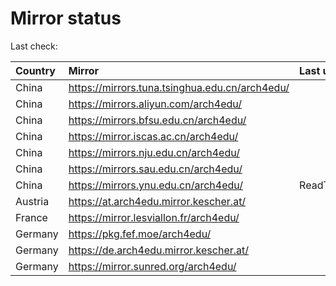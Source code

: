 <script src="./time.js"></script>
# Mirror status
Last check: <script type="text/javascript">localize(1690076553.058737);</script>

|Country|Mirror|Last update|
|:------|:-----|:----------|
|China|https://mirrors.tuna.tsinghua.edu.cn/arch4edu/|<script type="text/javascript">localize(1690050459);</script>|
|China|https://mirrors.aliyun.com/arch4edu/|<script type="text/javascript">localize(1690007372);</script>|
|China|https://mirrors.bfsu.edu.cn/arch4edu/|<script type="text/javascript">localize(1690050459);</script>|
|China|https://mirror.iscas.ac.cn/arch4edu/|<script type="text/javascript">localize(1690050459);</script>|
|China|https://mirrors.nju.edu.cn/arch4edu/|<script type="text/javascript">localize(1690050459);</script>|
|China|https://mirrors.sau.edu.cn/arch4edu/|<script type="text/javascript">localize(1690050459);</script>|
|China|https://mirrors.ynu.edu.cn/arch4edu/|ReadTimeout|
|Austria|https://at.arch4edu.mirror.kescher.at/|<script type="text/javascript">localize(1690050459);</script>|
|France|https://mirror.lesviallon.fr/arch4edu/|<script type="text/javascript">localize(1689402753);</script>|
|Germany|https://pkg.fef.moe/arch4edu/|<script type="text/javascript">localize(1690050459);</script>|
|Germany|https://de.arch4edu.mirror.kescher.at/|<script type="text/javascript">localize(1690050459);</script>|
|Germany|https://mirror.sunred.org/arch4edu/|<script type="text/javascript">localize(1690050459);</script>|

<script src="./tablefilter/tablefilter.js"></script>
<script src="./table.js"></script>